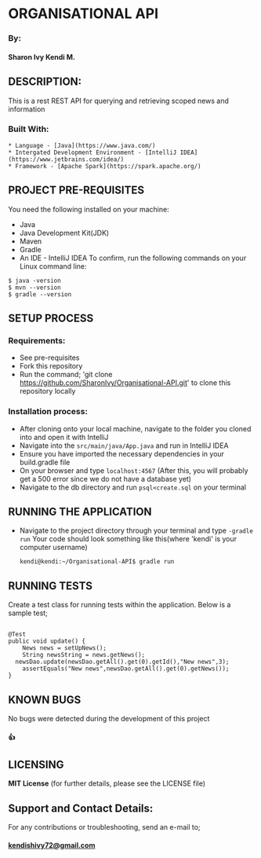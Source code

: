# ORGANISATIONAL API
  ### By:
   #### Sharon Ivy Kendi M.

## DESCRIPTION:
  This is a rest REST API for querying and retrieving scoped news and information
  ### Built With:
    * Language - [Java](https://www.java.com/)
    * Intergated Development Environment - [IntelliJ IDEA](https://www.jetbrains.com/idea/)
    * Framework - [Apache Spark](https://spark.apache.org/)


## PROJECT PRE-REQUISITES
  You need the following installed on your machine:
  - Java
  - Java Development Kit(JDK)
  - Maven
  - Gradle
  - An IDE - IntelliJ IDEA
  To confirm, run the following commands on your Linux command line:
  ```
  $ java -version
  $ mvn --version
  $ gradle --version
  ```
  
## SETUP PROCESS
 ### Requirements:
  * See pre-requisites
  * Fork this repository
  * Run the command;
  'git clone https://github.com/SharonIvy/Organisational-API.git' to clone this repository locally
 ### Installation process:
  * After cloning onto your local machine, navigate to the folder you cloned into and open it with IntelliJ
  * Navigate into the ``` src/main/java/App.java ``` and run in IntelliJ IDEA
  * Ensure you have imported the necessary dependencies in your build.gradle file
  * On your browser and type ``` localhost:4567 ```
  (After this, you will probably get a 500 error since we do not have a database yet)
  * Navigate to the db directory and run `psql<create.sql` on your terminal
  
## RUNNING THE APPLICATION
  * Navigate to the project directory through your terminal and type `-gradle run`
    Your code should look something like this(where 'kendi' is your computer username)

      ```
      kendi@kendi:~/Organisational-API$ gradle run

      ```
 
## RUNNING TESTS 
 Create a test class for running tests within the application.
  Below is a sample test;

  ```

  @Test
  public void update() {
      News news = setUpNews();
      String newsString = news.getNews();
    newsDao.update(newsDao.getAll().get(0).getId(),"New news",3);
      assertEquals("New news",newsDao.getAll().get(0).getNews());
  }

  ```

## KNOWN BUGS
 No bugs were detected during the development of this project
 #### :+1:
  
## LICENSING
  **MIT License**
  (for further details, please see the LICENSE file)
  
## Support and Contact Details:
  For any contributions or troubleshooting, send an e-mail to;
   #### kendishivy72@gmail.com